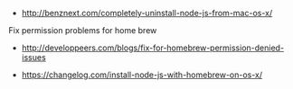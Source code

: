 * http://benznext.com/completely-uninstall-node-js-from-mac-os-x/

Fix permission problems for home brew
* http://developpeers.com/blogs/fix-for-homebrew-permission-denied-issues

* https://changelog.com/install-node-js-with-homebrew-on-os-x/